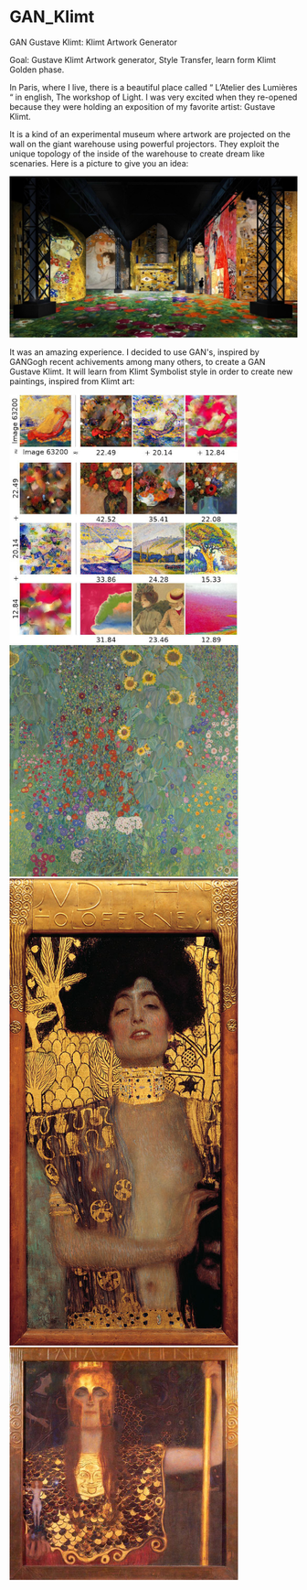 # GAN_Klimt
GAN Gustave Klimt: Klimt Artwork Generator

Goal: Gustave Klimt Artwork generator, Style Transfer, learn form Klimt Golden phase.

In Paris, where I live, there is a beautiful place called “ L’Atelier des Lumières “ in english, The workshop of Light. I was very excited when they re-opened because they were holding an exposition of my favorite artist: Gustave Klimt.

It is a kind of an experimental museum where artwork are projected on the wall on the giant warehouse using powerful projectors. They exploit the unique topology of the inside of the warehouse to create dream like scenaries. Here is a picture to give you an idea:

![image](https://github.com/KelGomez/GAN_Klimt/blob/main/image/atelier_lumiere.jpg?raw=true)

It was an amazing experience. I decided to use GAN's, inspired by GANGogh recent achivements among many others, to create a GAN Gustave Klimt. It will learn from Klimt Symbolist style in order to create new paintings, inspired from Klimt art:

<p float="left">
  <img src="https://github.com/KelGomez/GAN_Klimt/blob/main/image/gangogh_chart.jpg" width="400" />
  <img src="https://github.com/KelGomez/GAN_Klimt/blob/main/image/garden_farm.jpg" width="400" /> 
  <img src="https://github.com/KelGomez/GAN_Klimt/blob/main/image/judith.png" width="400" />
  <img src="https://github.com/KelGomez/GAN_Klimt/blob/main/image/Pallas-Athena.jpg" width="400" />
</p>

